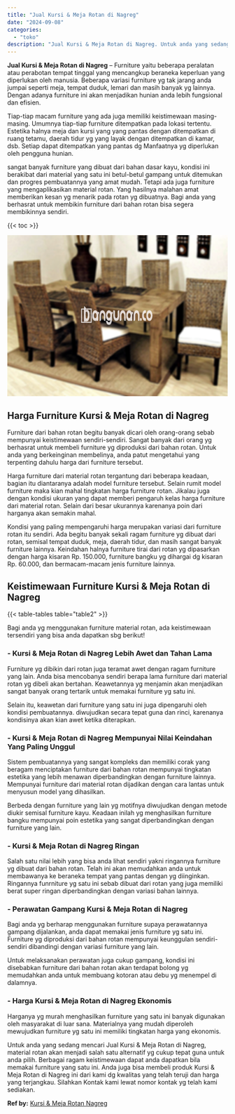 ```yaml
---
title: "Jual Kursi & Meja Rotan di Nagreg"
date: "2024-09-08"
categories: 
  - "toko"
description: "Jual Kursi & Meja Rotan di Nagreg. Untuk anda yang sedang mencari Jual Kursi & Meja Rotan di Nagreg, material rotan akan menjadi salah satu alternatif yg cuk..."
---
```


**Jual Kursi & Meja Rotan di Nagreg** – Furniture yaitu beberapa peralatan atau perabotan tempat tinggal yang mencangkup beraneka keperluan yang diperlukan oleh manusia. Beberapa variasi furniture yg tak jarang anda jumpai seperti meja, tempat duduk, lemari dan masih banyak yg lainnya. Dengan adanya furniture ini akan menjadikan hunian anda lebih fungsional dan efisien.

Tiap-tiap macam furniture yang ada juga memiliki keistimewaan masing-masing. Umumnya tiap-tiap furniture ditempatkan pada lokasi tertentu. Estetika halnya meja dan kursi yang yang pantas dengan ditempatkan di ruang tetamu, daerah tidur yg yang layak dengan ditempatkan di kamar, dsb. Setiap dapat ditempatkan yang pantas dg Manfaatnya yg diperlukan oleh pengguna hunian.

sangat banyak furniture yang dibuat dari bahan dasar kayu, kondisi ini berakibat dari material yang satu ini betul-betul gampang untuk ditemukan dan progres pembuatannya yang amat mudah. Tetapi ada juga furniture yang mengaplikasikan material rotan. Yang hasilnya malahan amat memberikan kesan yg menarik pada rotan yg dibuatnya. Bagi anda yang berhasrat untuk membikin furniture dari bahan rotan bisa segera membikinnya sendiri.

{{< toc >}}

![Jual Kursi & Meja Rotan di Nagreg](/images/kursi-meja-rotan-murah16.png)

## Harga Furniture Kursi & Meja Rotan di Nagreg

Furniture dari bahan rotan begitu banyak dicari oleh orang-orang sebab mempunyai keistimewaan sendiri-sendiri. Sangat banyak dari orang yg berhasrat untuk membeli furniture yg diproduksi dari bahan rotan. Untuk anda yang berkeinginan membelinya, anda patut mengetahui yang terpenting dahulu harga dari furniture tersebut.

Harga furniture dari material rotan tergantung dari beberapa keadaan, bagian itu diantaranya adalah model furniture tersebut. Selain rumit model furniture maka kian mahal tingkatan harga furniture rotan. Jikalau juga dengan kondisi ukuran yang dapat memberi pengaruh kelas harga furniture dari material rotan. Selain dari besar ukurannya karenanya poin dari harganya akan semakin mahal.

Kondisi yang paling mempengaruhi harga merupakan variasi dari furniture rotan itu sendiri. Ada begitu banyak sekali ragam furniture yg dibuat dari rotan, semisal tempat duduk, meja, daerah tidur, dan masih sangat banyak furniture lainnya. Keindahan halnya furniture tirai dari rotan yg dipasarkan dengan harga kisaran Rp. 150.000, furniture bangku yg dihargai dg kisaran Rp. 60.000, dan bermacam-macam jenis furniture lainnya.

## Keistimewaan Furniture Kursi & Meja Rotan di Nagreg

{{< table-tables table="table2" >}}

Bagi anda yg menggunakan furniture material rotan, ada keistimewaan tersendiri yang bisa anda dapatkan sbg berikut!

### \- Kursi & Meja Rotan di Nagreg Lebih Awet dan Tahan Lama

Furniture yg dibikin dari rotan juga teramat awet dengan ragam furniture yang lain. Anda bisa mencobanya sendiri berapa lama furniture dari material rotan yg dibeli akan bertahan. Keawetannya yg menjamin akan menjadikan sangat banyak orang tertarik untuk memakai furniture yg satu ini.

Selain itu, keawetan dari furniture yang satu ini juga dipengaruhi oleh kondisi pembuatannya. diwujudkan secara tepat guna dan rinci, karenanya kondisinya akan kian awet ketika diterapkan.

### \- Kursi & Meja Rotan di Nagreg Mempunyai Nilai Keindahan Yang Paling Unggul

Sistem pembuatannya yang sangat kompleks dan memiliki corak yang beragam menciptakan furniture dari bahan rotan mempunyai tingkatan estetika yang lebih menawan diperbandingkan dengan furniture lainnya. Mempunyai furniture dari material rotan dijadikan dengan cara lantas untuk menyusun model yang dihasilkan.

Berbeda dengan furniture yang lain yg motifnya diwujudkan dengan metode diukir semisal furniture kayu. Keadaan inilah yg menghasilkan furniture bangku mempunyai poin estetika yang sangat diperbandingkan dengan furniture yang lain.

### \- Kursi & Meja Rotan di Nagreg Ringan

Salah satu nilai lebih yang bisa anda lihat sendiri yakni ringannya furniture yg dibuat dari bahan rotan. Telah ini akan memudahkan anda untuk membawanya ke beraneka tempat yang pantas dengan yg diinginkan. Ringannya funrniture yg satu ini sebab dibuat dari rotan yang juga memiliki berat super ringan diperbandingkan dengan variasi bahan lainnya.

### \- Perawatan Gampang Kursi & Meja Rotan di Nagreg

Bagi anda yg berharap menggunakan furniture supaya perawatannya gampang dijalankan, anda dapat memakai jenis furniture yg satu ini. Furniture yg diproduksi dari bahan rotan mempunyai keunggulan sendiri-sendiri dibandingi dengan variasi furniture yang lain.

Untuk melaksanakan perawatan juga cukup gampang, kondisi ini disebabkan furniture dari bahan rotan akan terdapat bolong yg memudahkan anda untuk membuang kotoran atau debu yg menempel di dalamnya.

### \- Harga Kursi & Meja Rotan di Nagreg Ekonomis

Harganya yg murah menghasilkan furniture yang satu ini banyak digunakan oleh masyarakat di luar sana. Materialnya yang mudah diperoleh mewujudkan furniture yg satu ini memiliki tingkatan harga yang ekonomis.

Untuk anda yang sedang mencari Jual Kursi & Meja Rotan di Nagreg, material rotan akan menjadi salah satu alternatif yg cukup tepat guna untuk anda pilih. Berbagai ragam keistimewaan dapat anda dapatkan bila memakai furniture yang satu ini. Anda juga bisa membeli produk Kursi & Meja Rotan di Nagreg ini dari kami dg kwalitas yang telah teruji dan harga yang terjangkau. Silahkan Kontak kami lewat nomor kontak yg telah kami sediakan.

**Ref by:** [Kursi & Meja Rotan Nagreg](https://id.wikipedia.org/wiki/Kursi)
